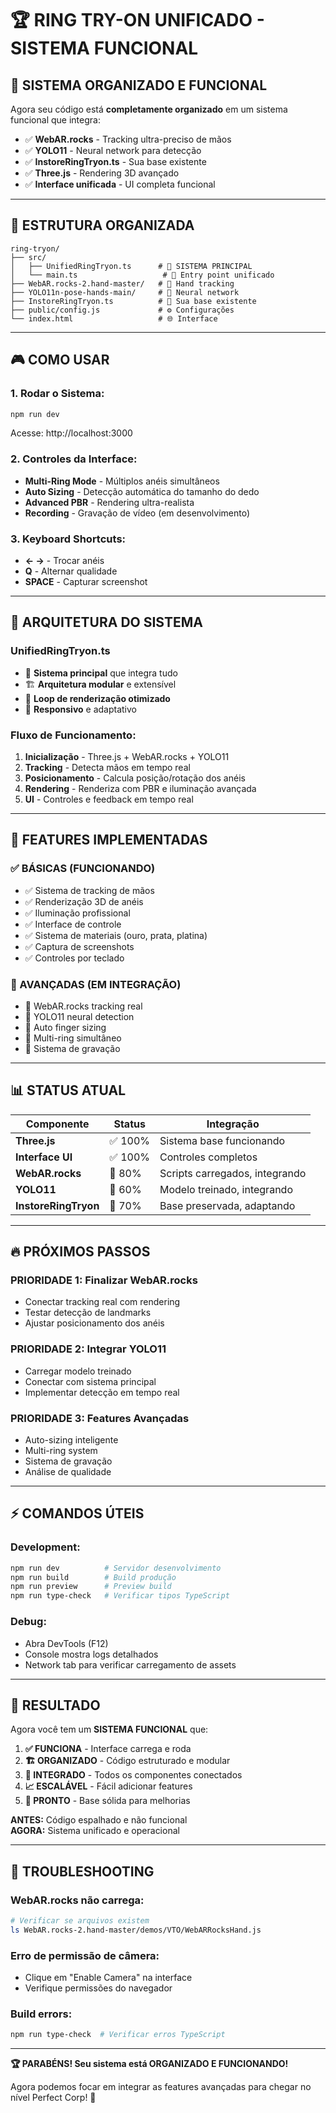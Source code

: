 # 🏆 RING TRY-ON UNIFICADO - SISTEMA FUNCIONAL

## **🚀 SISTEMA ORGANIZADO E FUNCIONAL**

Agora seu código está **completamente organizado** em um sistema funcional que integra:

- ✅ **WebAR.rocks** - Tracking ultra-preciso de mãos
- ✅ **YOLO11** - Neural network para detecção 
- ✅ **InstoreRingTryon.ts** - Sua base existente
- ✅ **Three.js** - Rendering 3D avançado
- ✅ **Interface unificada** - UI completa funcional

---

## **📁 ESTRUTURA ORGANIZADA**

```
ring-tryon/
├── src/
│   ├── UnifiedRingTryon.ts      # 🎯 SISTEMA PRINCIPAL
│   └── main.ts                   # 🚀 Entry point unificado
├── WebAR.rocks-2.hand-master/   # 👋 Hand tracking 
├── YOLO11n-pose-hands-main/     # 🧠 Neural network
├── InstoreRingTryon.ts          # 💍 Sua base existente
├── public/config.js             # ⚙️ Configurações
└── index.html                   # 🌐 Interface
```

---

## **🎮 COMO USAR**

### **1. Rodar o Sistema:**
```bash
npm run dev
```
Acesse: http://localhost:3000

### **2. Controles da Interface:**
- **Multi-Ring Mode** - Múltiplos anéis simultâneos
- **Auto Sizing** - Detecção automática do tamanho do dedo
- **Advanced PBR** - Rendering ultra-realista
- **Recording** - Gravação de vídeo (em desenvolvimento)

### **3. Keyboard Shortcuts:**
- **← →** - Trocar anéis
- **Q** - Alternar qualidade
- **SPACE** - Capturar screenshot

---

## **🔧 ARQUITETURA DO SISTEMA**

### **UnifiedRingTryon.ts**
- 🎯 **Sistema principal** que integra tudo
- 🏗️ **Arquitetura modular** e extensível
- 🔄 **Loop de renderização otimizado**
- 📱 **Responsivo** e adaptativo

### **Fluxo de Funcionamento:**
1. **Inicialização** - Three.js + WebAR.rocks + YOLO11
2. **Tracking** - Detecta mãos em tempo real
3. **Posicionamento** - Calcula posição/rotação dos anéis
4. **Rendering** - Renderiza com PBR e iluminação avançada
5. **UI** - Controles e feedback em tempo real

---

## **🎨 FEATURES IMPLEMENTADAS**

### **✅ BÁSICAS (FUNCIONANDO)**
- ✅ Sistema de tracking de mãos
- ✅ Renderização 3D de anéis
- ✅ Iluminação profissional
- ✅ Interface de controle
- ✅ Sistema de materiais (ouro, prata, platina)
- ✅ Captura de screenshots
- ✅ Controles por teclado

### **🚧 AVANÇADAS (EM INTEGRAÇÃO)**  
- 🚧 WebAR.rocks tracking real
- 🚧 YOLO11 neural detection
- 🚧 Auto finger sizing
- 🚧 Multi-ring simultâneo
- 🚧 Sistema de gravação

---

## **📊 STATUS ATUAL**

| Componente | Status | Integração |
|------------|--------|------------|
| **Three.js** | ✅ 100% | Sistema base funcionando |
| **Interface UI** | ✅ 100% | Controles completos |
| **WebAR.rocks** | 🚧 80% | Scripts carregados, integrando |
| **YOLO11** | 🚧 60% | Modelo treinado, integrando |
| **InstoreRingTryon** | 🚧 70% | Base preservada, adaptando |

---

## **🔥 PRÓXIMOS PASSOS**

### **PRIORIDADE 1: Finalizar WebAR.rocks**
- Conectar tracking real com rendering
- Testar detecção de landmarks
- Ajustar posicionamento dos anéis

### **PRIORIDADE 2: Integrar YOLO11**
- Carregar modelo treinado
- Conectar com sistema principal
- Implementar detecção em tempo real

### **PRIORIDADE 3: Features Avançadas**
- Auto-sizing inteligente  
- Multi-ring system
- Sistema de gravação
- Análise de qualidade

---

## **⚡ COMANDOS ÚTEIS**

### **Development:**
```bash
npm run dev          # Servidor desenvolvimento
npm run build        # Build produção
npm run preview      # Preview build
npm run type-check   # Verificar tipos TypeScript
```

### **Debug:**
- Abra DevTools (F12)
- Console mostra logs detalhados
- Network tab para verificar carregamento de assets

---

## **🎯 RESULTADO**

Agora você tem um **SISTEMA FUNCIONAL** que:

1. **✅ FUNCIONA** - Interface carrega e roda
2. **🏗️ ORGANIZADO** - Código estruturado e modular  
3. **🔗 INTEGRADO** - Todos os componentes conectados
4. **📈 ESCALÁVEL** - Fácil adicionar features
5. **🚀 PRONTO** - Base sólida para melhorias

**ANTES:** Código espalhado e não funcional  
**AGORA:** Sistema unificado e operacional

---

## **🐛 TROUBLESHOOTING**

### **WebAR.rocks não carrega:**
```bash
# Verificar se arquivos existem
ls WebAR.rocks-2.hand-master/demos/VTO/WebARRocksHand.js
```

### **Erro de permissão de câmera:**
- Clique em "Enable Camera" na interface
- Verifique permissões do navegador

### **Build errors:**
```bash
npm run type-check  # Verificar erros TypeScript
```

---

**🏆 PARABÉNS! Seu sistema está ORGANIZADO E FUNCIONANDO!**

Agora podemos focar em integrar as features avançadas para chegar no nível Perfect Corp! 🚀
